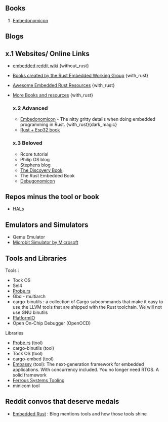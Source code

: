 ## Books
1. [Embedonomicon](https://docs.rust-embedded.org/embedonomicon/preface.html)

## Blogs

## x.1 Websites/ Online Links
- [embedded reddit wiki](https://www.reddit.com/r/embedded/wiki/index/) {without_rust}
- [Books created by the Rust Embedded Working Group](https://docs.rust-embedded.org/)  {with_rust}
- [Awesome Embedded Rust Resources](https://github.com/rust-embedded/awesome-embedded-rust) {with_rust}
- [More Books and resources](https://github.com/rust-embedded/awesome-embedded-rust#books-blogs-and-training-materials) {with_rust}

    ### x.2 Advanced
    - [Embedonomicon](https://docs.rust-embedded.org/embedonomicon/) - The nitty gritty details when doing embedded programming in Rust. {with_rust}{dark_magic}
    - [Rust + Esp32 book](https://esp-rs.github.io/std-training/01_intro.html)

    ### x.3 Beloved
    - Rcore tutorial
    - Philip OS blog
    - Stephens blog
    - [The Discovery Book](https://github.com/rust-embedded/discovery)
    - The Rust Embedded Book
    - [Debugonomicon](https://docs.rust-embedded.org/debugonomicon/)

## Repos minus the tool or book
- [HALs](https://github.com/rust-embedded/embedded-hal)

## Emulators and Simulators
- Qemu Emulator
- [Microbit Simulator by Microsoft](https://makecode.microbit.org/14463-18843-17102-25146) 

## Tools and Libraries
Tools : 
- Tock OS
- Sel4
- [Probe.rs](https://probe.rs/)
- Gbd - multiarch 
- cargo-binutils : a collection of Cargo subcommands that make it easy to use the LLVM tools that are shipped with the Rust toolchain. We will not use GNU binutils
- [PlatformIO](https://docs.platformio.org/en/latest/)
- Open On-Chip Debugger (OpenOCD)

Libraries
- [Probe.rs](https://probe.rs/) (tool)
- cargo-binutils (tool)
- Tock OS (tool)
- cargo-embed (tool)
- [Embassy](https://www.google.com/search?client=firefox-b-lm&q=Embassy+Rust) (tool): The next-generation framework for embedded applications. With concurrency included. You no longer need RTOS. A solid framework
- [Ferrous Systems Tooling](https://ferrous-systems.com/blog/21st-century-embedded-tooling/)
- minicom tool

## Reddit convos that deserve medals
- [Embedded Rust](https://www.reddit.com/r/rust/comments/11eu88q/embedded_rust_is_so_good/) : Blog mentions tools and how those tools shine

